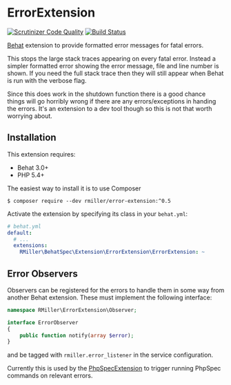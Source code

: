 ErrorExtension
==============

[![Scrutinizer Code Quality](https://scrutinizer-ci.com/g/richardmiller/ErrorExtension/badges/quality-score.png?b=master)](https://scrutinizer-ci.com/g/richardmiller/ErrorExtension/?branch=master)
[![Build Status](https://scrutinizer-ci.com/g/richardmiller/ErrorExtension/badges/build.png?b=master)](https://scrutinizer-ci.com/g/richardmiller/ErrorExtension/build-status/master)

[Behat](http://docs.behat.org/en/v3.0/) extension to provide formatted error messages for fatal errors.

This stops the large stack traces appearing on every fatal error. Instead a simpler
formatted error showing the error message, file and line number is shown.
If you need the full stack trace then they will still appear when Behat
is run with the verbose flag.

Since this does work in the shutdown function there is a good chance things
will go horribly wrong if there are any errors/exceptions in handing the errors.
It's an extension to a dev tool though so this is not that worth worrying about.

Installation
------------

This extension requires:

* Behat 3.0+
* PHP 5.4+

The easiest way to install it is to use Composer

```
$ composer require --dev rmiller/error-extension:^0.5
```

Activate the extension by specifying its class in your ``behat.yml``:

```yaml
# behat.yml
default:
  # ...
  extensions:
    RMiller\BehatSpec\Extension\ErrorExtension\ErrorExtension: ~
```

Error Observers
---------------

Observers can be registered for the errors to handle them in some way from another Behat extension.
These must implement the following interface:

```php
namespace RMiller\ErrorExtension\Observer;

interface ErrorObserver
{
    public function notify(array $error);
}
```

and be tagged with `rmiller.error_listener` in the service configuration.

Currently this is used by the [PhpSpecExtension](https://github.com/richardmiller/PhpSpecExtension)
to trigger running PhpSpec commands on relevant errors.

